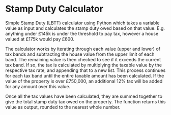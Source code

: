 # Stamp Duty Calculator
 
 
Simple Stamp Duty (LBTT) calculator using Python which takes a variable value as input and calculates the stamp duty owed based on that value. E.g. anything under £145k is under the threshold to pay tax, however a house valued at £175k would pay £600. 

The calculator works by iterating through each value (upper and lower) of tax bands and subtracting the house value from the upper limit of each band. The remaining value is then checked to see if it exceeds the current tax band. If so, the tax is calculated by multiplying the taxable value by the respective tax rate, and appending that to a new list. This process continues for each tax band until the entire taxable amount has been calculated. If the value of the property is over £750,000, an additional 12% tax will be added for any amount over this value.

Once all the tax values have been calculated, they are summed together to give the total stamp duty tax owed on the property. The function returns this value as output, rounded to the nearest whole number.
